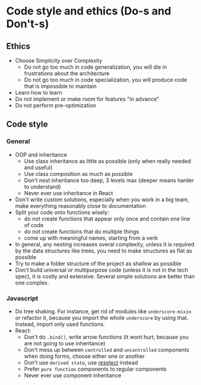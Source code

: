 # Code style and ethics (Do-s and Don't-s)

## Ethics

* Choose Simplicity over Complexity
    * Do not go too much in code generalization, you will die in frustrations about the architecture
    * Do not go too much in code specialization, you will produce code that is impossible to maintain
* Learn how to learn
* Do not implement or make room for features "in advance"
* Do not perform pre-optimization

## Code style

### General

* OOP and inheritance
    * Use class inheritance as little as possible (only when really needed and useful)
    * Use class composition as much as possible
    * Don't nest inheritance too deep, 3 levels max (deeper means harder to understand)
    * Never ever use inheritance in React
* Don't write custom solutions, especially when you work in a big team, make everything reasonably close to documentation
* Split your code onto functions wisely:
    * do not create functions that appear only once and contain one line of code
    * do not create functions that do multiple things
    * come up with meaningful names, starting from a verb
* In general, any nesting increases overal complexity, unless it is required by the data structures like trees, you need to make structures as flat as possible
* Try to make a folder structure of the project as shallow as possible
* Don't build universal or multipurpose code (unless it is not in the tech spec), it is costly and extensive. Several simple solutions are better than one complex.

### Javascript

* Do tree shaking. For instance, get rid of modules like `underscore-mixin` or refactor it, because you import the whole `underscore` by using that. Instead, import only used functions.
* React:
    * Don't do `.bind()`, write arrow functions (it wont hurt, because you are not going to use inheritance)
    * Don't mess up between `controlled` and `uncontrolled` components when doing forms, choose either one or another
    * Don't use `derived state`, use [reselect]() instead
    * Prefer `pure function` components to regular components
    * Never ever use component inheritance
